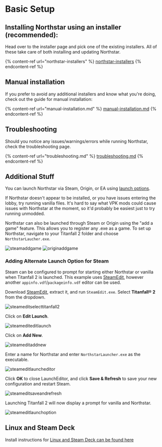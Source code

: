 # Basic Setup

## Installing Northstar using an installer (recommended):

Head over to the installer page and pick one of the existing installers. All of these take care of both installing and updating Northstar.

{% content-ref url="northstar-installers" %}
[northstar-installers](northstar-installers)
{% endcontent-ref %}

## Manual installation

If you prefer to avoid any additional installers and know what you're doing, check out the guide for manual installation:

{% content-ref url="manual-installation.md" %}
[manual-installation.md](manual-installation.md)
{% endcontent-ref %}

## Troubleshooting

Should you notice any issues/warnings/errors while running Northstar, check the troubleshooting page.

{% content-ref url="troubleshooting.md" %}
[troubleshooting.md](troubleshooting.md)
{% endcontent-ref %}

## Additional Stuff

You can launch Northstar via Steam, Origin, or EA using [launch options](troubleshooting.md#launch-opts). 

If Northstar doesn't appear to be installed, or you have issues entering the lobby, try running vanilla files. It's hard to say what VPK mods could cause issues with Northstar at the moment, so it'd probably be easiest just to try running unmodded.

Northstar can also be launched through Steam or Origin using the "add a game" feature. This allows you to register any .exe as a game. To set up Northstar, navigate to your Titanfall 2 folder and choose `NorthstarLaucher.exe`.

![steamaddgame](../images/steam-addgame.png) ![originaddgame](../images/origin-addgame.png)

### Adding Alternate Launch Option for Steam

Steam can be configured to prompt for starting either Northstar or vanilla when Titanfall 2 is launched. This example uses [SteamEdit](https://steamedit.tg-software.com/), however another `appinfo.vdf`/`packageinfo.vdf` editor can be used.

Download [SteamEdit](https://steamedit.tg-software.com/), extract it, and run `SteamEdit.exe`. Select **Titanfall® 2** from the dropdown.

![steameditselecttitanfall2](../images/steamedit-select-titanfall2.png)

Click on **Edit Launch**.

![steamediteditlaunch](../images/steamedit-editlaunch.png)

Click on **Add New**.

![steameditaddnew](../images/steamedit-addnew.png)

Enter a name for Northstar and enter `NorthstarLauncher.exe` as the executable.

![steameditlauncheditor](../images/steamedit-launcheditor.png)

Click **OK** to close LaunchEditor, and click **Save & Refresh** to save your new configuration and restart Steam.

![steameditsaveandrefresh](../images/steamedit-saveandrefresh.png)

Launching Titanfall 2 will now display a prompt for vanilla and Northstar.

![steameditlaunchoption](../images/steamedit-launchoption.png)

## Linux and Steam Deck

Install instructions for [Linux and Steam Deck can be found here](steamdeck-and-linux/installing-on-steamdeck-and-linux.md)
